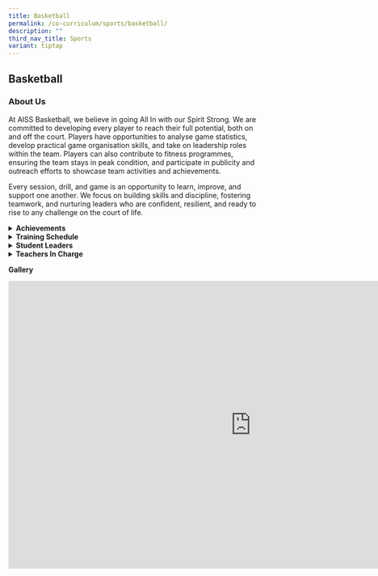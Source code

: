 ```yaml
---
title: Basketball
permalink: /co-curriculum/sports/basketball/
description: ""
third_nav_title: Sports
variant: tiptap
---
```

<h2>Basketball</h2>
<h3>About Us</h3>
<p>At AISS Basketball, we believe in going All In with our Spirit Strong.
We are committed to developing every player to reach their full potential,
both on and off the court. Players have opportunities to analyse game statistics,
develop practical game organisation skills, and take on leadership roles
within the team. Players can also contribute to fitness programmes, ensuring
the team stays in peak condition, and participate in publicity and outreach
efforts to showcase team activities and achievements.</p>
<p>Every session, drill, and game is an opportunity to learn, improve, and
support one another. We focus on building skills and discipline, fostering
teamwork, and nurturing leaders who are confident, resilient, and ready
to rise to any challenge on the court of life.</p>
<div data-type="detailGroup" class="isomer-accordion-group isomer-accordion isomer-accordion-white">
<details class="isomer-details">
<summary><strong>Achievements</strong>
</summary>
<div data-type="detailsContent" class="isomer-details-content">
<p><strong>NSG Basketball Championships (North Zone)</strong>
</p>
<p><strong><u>2025</u></strong>
</p>
<p>B Boys: Zone – 1st Round</p>
<p>C Boys: National League 3</p>
<p>B Girls: Zone – 3rd place finish; National - 1st Round</p>
<p>C Girls: National League 3</p>
<p><strong><u>2024</u></strong>
</p>
<p>B Boys: Zone - 2nd Round</p>
<p>C Boys: National League 3</p>
<p>B Girls: Zone – 2nd Round</p>
<p>C Girls: National League 3</p>
<p><strong><u>2023</u></strong>
</p>
<p>B Boys: Zone - 2nd Round</p>
<p>C Boys: Zone - 2nd Round</p>
<p>B Girls: Zone – 3rd place finish; National - 1st round</p>
<p>C Girls: Zone - 1st Round</p>
<p><strong><u>2022<br></u></strong>B Boys: Zone - 1st Runner up
<br>C Boys: Zone - 2nd Round</p>
<p>B Girls: Zone - 2nd Round
<br>C Girls: Zone - 1st Round</p>
<p><strong><u>2021<br></u></strong>B Boys: N.A
<br>C Boys: N.A</p>
<p>B Girls: N.A
<br>C Girls: N.A</p>
<p><strong><u>2020<br></u></strong>B Boys: Did not finish
<br>C Boys: N.A</p>
<p>B Girls: Zone - 2nd round (DNF)
<br>C Girls: N.A</p>
<p><strong><u>2019<br></u></strong>B Boys: 2nd Round&nbsp;
<br>C Boys: 2nd Round</p>
<p>B Girls: 1st Round
<br>C Girls: 1st Round</p>
<p><strong><u>2018<br></u></strong>B Boys: 2nd Round&nbsp;
<br>C Boys: 1st Round</p>
<p>B Girls: 4th Placing
<br>C Girls: 1st Round</p>
</div>
</details>
</div>
<div data-type="detailGroup" class="isomer-accordion-group isomer-accordion isomer-accordion-white">
<details class="isomer-details">
<summary><strong>Training Schedule</strong>
</summary>
<div data-type="detailsContent" class="isomer-details-content">
<p><strong>Wednesdays </strong>
<br>3.30-5.30pm
<br>
<br><strong>Fridays </strong>
<br>2-5pm</p>
</div>
</details>
</div>
<div data-type="detailGroup" class="isomer-accordion-group isomer-accordion isomer-accordion-white">
<details class="isomer-details">
<summary><strong>Student Leaders</strong>
</summary>
<div data-type="detailsContent" class="isomer-details-content">
<p><strong>Boys Captain<br></strong>Sia Andy</p>
<p>Kommula Vaibhav Reddy (Vice-captain)</p>
<p>Eugene Low Zhuo Feng (Vice-captain)
<br>
</p>
<p><strong>Girls Captain<br></strong>Dania Nurallysya Putri Mohamed Hizan</p>
<p>Kaley Chng Ya Qi (Vice-captain)</p>
<p>Ng Xuan Wen (Vice-captain)</p>
</div>
</details>
</div>
<div data-type="detailGroup" class="isomer-accordion-group isomer-accordion isomer-accordion-white">
<details class="isomer-details">
<summary><strong>Teachers In Charge</strong>
</summary>
<div data-type="detailsContent" class="isomer-details-content">
<p><strong>Mr Daniel Chan Chong Weng (OIC)<br>Contact:&nbsp;<a href="mailto:daniel_chan_chong_weng@moe.edu.sg" rel="noopener noreferrer nofollow" target="_blank">daniel_chan_chong_weng@moe.edu.sg</a></strong> 
<br>Ms Tsang Wing Han</p>
<p>Ms Lim Hui Hung</p>
</div>
</details>
</div>
<p><strong>Gallery</strong>
</p>
<div class="iframe-wrapper">
<iframe height="569" width="960" allowfullscreen="true" frameborder="0" src="https://docs.google.com/presentation/d/e/2PACX-1vRAsMB6mevMaZgOsddnBdIFwdse6UWwf4FI1slgxREo6QOajmceo4ImI_2zB_tv7-WQiJ5LrZs3L_OG/embed?start=true&amp;loop=true&amp;delayms=3000"></iframe>
</div>
<p></p>